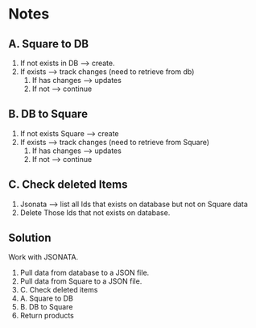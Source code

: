 # Notes

## A. Square to DB

1. If not exists in DB --> create.
2. If exists --> track changes (need to retrieve from db)
   1. If has changes --> updates
   2. If not --> continue

## B. DB to Square

1. If not exists Square --> create
2. If exists --> track changes (need to retrieve from Square)
   1. If has changes --> updates
   2. If not --> continue

## C. Check deleted Items

1. Jsonata --> list all Ids that exists on database but not on Square data
2. Delete Those Ids that not exists on database.

## Solution

Work with JSONATA.

1. Pull data from database to a JSON file.
2. Pull data from Square to a JSON file.
3. C. Check deleted items
4. A. Square to DB
5. B. DB to Square
6. Return products
